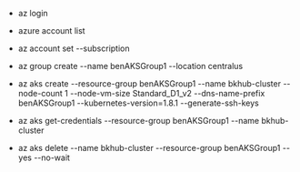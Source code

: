 
- az login
- azure account list 
- az account set --subscription <name or id>
- az group create --name benAKSGroup1 --location centralus 

- az aks create --resource-group benAKSGroup1 --name bkhub-cluster --node-count 1 --node-vm-size Standard_D1_v2 --dns-name-prefix benAKSGroup1 --kubernetes-version=1.8.1 --generate-ssh-keys 

- az aks get-credentials --resource-group benAKSGroup1 --name bkhub-cluster 

- az aks delete --name  bkhub-cluster --resource-group benAKSGroup1 --yes --no-wait
